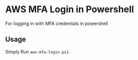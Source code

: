 # AWS MFA Login in Powershell
For logging in with MFA credentials in powershell

## Usage
Simply Run `aws-mfa-login.ps1`.
